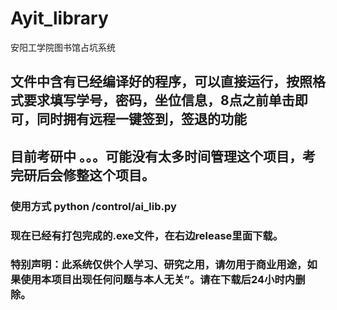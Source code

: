 # Ayit_library
 安阳工学院图书馆占坑系统
 
## 文件中含有已经编译好的程序，可以直接运行，按照格式要求填写学号，密码，坐位信息，8点之前单击即可，同时拥有远程一键签到，签退的功能


## 目前考研中  。。。可能没有太多时间管理这个项目，考完研后会修整这个项目。
### 使用方式 python /control/ai_lib.py

### 现在已经有打包完成的.exe文件，在右边release里面下载。





### 特别声明：此系统仅供个人学习、研究之用，请勿用于商业用途，如果使用本项目出现任何问题与本人无关”。请在下载后24小时内删除。
